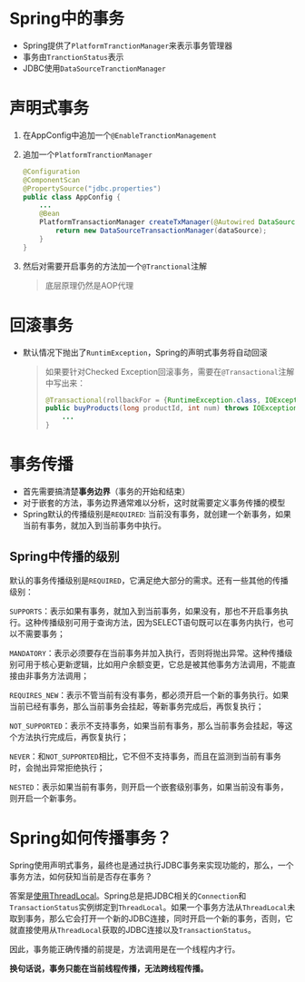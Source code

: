 # Spring中的事务

- Spring提供了`PlatformTranctionManager`来表示事务管理器
- 事务由`TranctionStatus`表示
- JDBC使用`DataSourceTranctionManager`



# 声明式事务

1. 在AppConfig中追加一个`@EnableTranctionManagement`

2. 追加一个`PlatformTranctionManager`

   ```java
   @Configuration
   @ComponentScan
   @PropertySource("jdbc.properties")
   public class AppConfig {
       ...
       @Bean
       PlatformTransactionManager createTxManager(@Autowired DataSource dataSource) {
           return new DataSourceTransactionManager(dataSource);
       }
   }
   ```

   

3. 然后对需要开启事务的方法加一个`@Tranctional`注解

   > 底层原理仍然是AOP代理



# 回滚事务

- 默认情况下抛出了`RuntimException`，Spring的声明式事务将自动回滚

  > 如果要针对Checked Exception回滚事务，需要在`@Transactional`注解中写出来：
  >
  > ```java
  > @Transactional(rollbackFor = {RuntimeException.class, IOException.class})
  > public buyProducts(long productId, int num) throws IOException {
  >     ...
  > }
  > ```



# 事务传播

- 首先需要搞清楚**事务边界**（事务的开始和结束）
- 对于嵌套的方法，事务边界通常难以分析，这时就需要定义事务传播的模型
- Spring默认的传播级别是`REQUIRED`: 当前没有事务，就创建一个新事务，如果当前有事务，就加入到当前事务中执行。



## Spring中传播的级别

默认的事务传播级别是`REQUIRED`，它满足绝大部分的需求。还有一些其他的传播级别：

`SUPPORTS`：表示如果有事务，就加入到当前事务，如果没有，那也不开启事务执行。这种传播级别可用于查询方法，因为SELECT语句既可以在事务内执行，也可以不需要事务；

`MANDATORY`：表示必须要存在当前事务并加入执行，否则将抛出异常。这种传播级别可用于核心更新逻辑，比如用户余额变更，它总是被其他事务方法调用，不能直接由非事务方法调用；

`REQUIRES_NEW`：表示不管当前有没有事务，都必须开启一个新的事务执行。如果当前已经有事务，那么当前事务会挂起，等新事务完成后，再恢复执行；

`NOT_SUPPORTED`：表示不支持事务，如果当前有事务，那么当前事务会挂起，等这个方法执行完成后，再恢复执行；

`NEVER`：和`NOT_SUPPORTED`相比，它不但不支持事务，而且在监测到当前有事务时，会抛出异常拒绝执行；

`NESTED`：表示如果当前有事务，则开启一个嵌套级别事务，如果当前没有事务，则开启一个新事务。



# Spring如何传播事务？

Spring使用声明式事务，最终也是通过执行JDBC事务来实现功能的，那么，一个事务方法，如何获知当前是否存在事务？

答案是[使用ThreadLocal](https://www.liaoxuefeng.com/wiki/1252599548343744/1306581251653666)。Spring总是把JDBC相关的`Connection`和`TransactionStatus`实例绑定到`ThreadLocal`。如果一个事务方法从`ThreadLocal`未取到事务，那么它会打开一个新的JDBC连接，同时开启一个新的事务，否则，它就直接使用从`ThreadLocal`获取的JDBC连接以及`TransactionStatus`。

因此，事务能正确传播的前提是，方法调用是在一个线程内才行。



**换句话说，事务只能在当前线程传播，无法跨线程传播。**